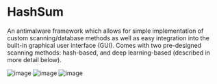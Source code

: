 # HashSum
An antimalware framework which allows for simple implementation of custom scanning/database methods as well as easy integration into the built-in graphical user interface (GUI). Comes with two pre-designed scanning methods: hash-based, and deep learning-based (described in more detail below).

![image](https://user-images.githubusercontent.com/28303167/165232251-6edf98a5-14d0-4387-973d-fc5258866681.png)
![image](https://user-images.githubusercontent.com/28303167/165232257-fbbfb3b9-f80d-412e-9358-202f2b63548d.png)
![image](https://user-images.githubusercontent.com/28303167/165232261-7ea4a242-a3fc-4fa3-82af-1d5e63dc6e70.png)
